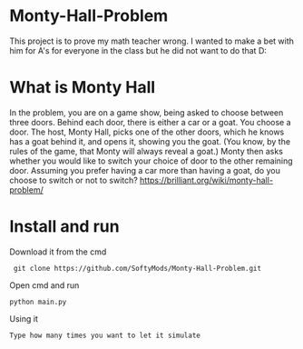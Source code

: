 # Monty-Hall-Problem
This project is to prove my math teacher wrong. I wanted to make a bet with him for A's for everyone in the class but he did not want to do that D:

# What is Monty Hall
In the problem, you are on a game show, being asked to choose between three doors. Behind each door, there is either a car or a goat. You choose a door. The host, Monty Hall, picks one of the other doors, which he knows has a goat behind it, and opens it, showing you the goat. (You know, by the rules of the game, that Monty will always reveal a goat.) Monty then asks whether you would like to switch your choice of door to the other remaining door. Assuming you prefer having a car more than having a goat, do you choose to switch or not to switch?
https://brilliant.org/wiki/monty-hall-problem/

# Install and run
Download it from the cmd
```
 git clone https://github.com/SoftyMods/Monty-Hall-Problem.git
```
Open cmd and run
```
python main.py
```
Using it
```
Type how many times you want to let it simulate
 ```
